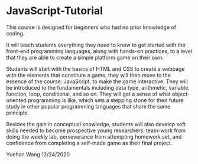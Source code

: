 # JavaScript-Tutorial

This course is designed for beginners who had no prior knowledge of coding. 

It will teach students everything they need to know to get started with the front-end programming languages, along with hands-on practices, to a level that they are able to create a simple platform game on their own.  

Students will start with the basics of HTML and CSS to create a webpage with the elements that constitute a game, they will then move to the essence of the course: JavaScript, to make the game interactive. They will be introduced to the fundamentals including data type, arithmetic, variable, function, loop, conditional, and so on. They will get a sense of what object-oriented programming is like, which sets a stepping stone for their future study in other popular programming languages that share the same principle.

Besides the gain in conceptual knowledge, students will also develop soft skills needed to become prospective young researchers: team-work from doing the weekly lab, perseverance from attempting homework set, and confidence from completing a self-made game as their final project.

Yuehan Wang
12/24/2020
